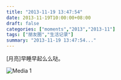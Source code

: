 ```yaml
---
title: "2013-11-19 13:47:54"
date: 2013-11-19T10:00:00+08:00
draft: false
categories: ["moments","2013","2013-11"]
tags: ["朋友圈","生活记录"]
summary: "2013-11-19 13:47:54..."
---
```


[月亮]早睡早起么么哒。

![Media 1](/Moments/photos/2013-11-19/201311191347540.jpg)
